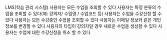 LMS(학습 관리 시스템)
사용자는 모든 수업을 조회할 수 있다
사용자는 특정 분류의 수업을 조회할 수 있다(예: 강의자/ 수업명 / 수업코드 등)
사용자는 수업을 수강신청 할 수 있다
사용자는 모든 수강중인 수업을 조회할 수 있다
사용자는 이메일 정보와 같은 개인정보를 변경할 수 있다
사용자의 타입이 강의자일 경우 새로운 수업을 생성할 수 있다
사용자는 수업에 대한 수강신청을 취소 할 수 있다
